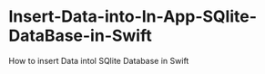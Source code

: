 # Insert-Data-into-In-App-SQlite-DataBase-in-Swift
How to insert Data intol  SQlite Database in Swift
